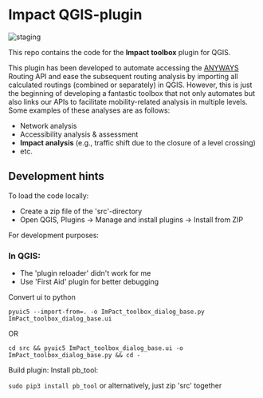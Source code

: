 
Impact QGIS-plugin
==================


![staging](https://github.com/anyways-open/impact-qgis-plugin/workflows/staging/badge.svg)  

This repo contains the code for the **Impact toolbox** plugin for QGIS.

This plugin has been developed to automate accessing the [ANYWAYS](https://www.anyways.eu) Routing API and ease the subsequent routing analysis by importing all calculated routings (combined or separately) in QGIS. However, this is just the beginning of developing a fantastic toolbox that not only automates but also links our APIs to facilitate mobility-related analysis in multiple levels. Some examples of these analyses are as follows:
- Network analysis
- Accessibility analysis & assessment
- **Impact analysis** (e.g., traffic shift due to the closure of a level crossing)
- etc.



Development hints
-----------------

To load the code locally:

- Create a zip file of the 'src'-directory
- Open QGIS, Plugins -> Manage and install plugins -> Install from ZIP

For development purposes:

### In QGIS:

- The 'plugin reloader' didn't work for me
- Use 'First Aid' plugin for better debugging

Convert ui to python

`pyuic5 --import-from=. -o ImPact_toolbox_dialog_base.py ImPact_toolbox_dialog_base.ui`

OR

`cd src && pyuic5 ImPact_toolbox_dialog_base.ui -o ImPact_toolbox_dialog_base.py && cd -`

Build plugin:
Install pb_tool:

`sudo pip3 install pb_tool` or alternatively, just zip 'src' together
  
